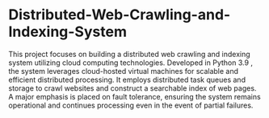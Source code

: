 # Distributed-Web-Crawling-and-Indexing-System
This project focuses on building a distributed web crawling and indexing system utilizing cloud computing technologies. Developed in Python 3.9 , the system leverages cloud-hosted virtual machines for scalable and efficient distributed processing. It employs distributed task queues and storage to crawl websites and construct a searchable index of web pages. A major emphasis is placed on fault tolerance, ensuring the system remains operational and continues processing even in the event of partial failures.


